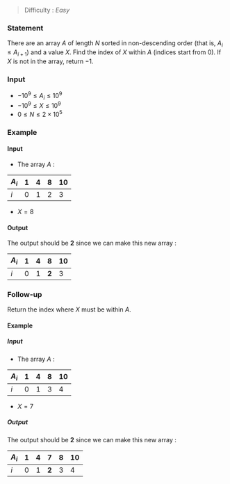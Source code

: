 > Difficulty : *Easy*

### Statement
There are an array $A$ of length $N$ sorted in non-descending order
(that is, $A_i \le A_{i + 1}$) and a value $X$.
Find the index of $X$ within $A$ (indices start from 0).
If $X$ is not in the array, return $-1$.

### Input
- $-10^9 \le A_i \le 10^9$
- $-10^9 \le X \le 10^9$
- $0 \le N \le 2 \times 10^5$

### Example

#### Input
- The array $A$ :

| $A_i$ | 1 | 4 | 8 | 10 |
| ----- | - | - | - | -- |
|  $i$  | 0 | 1 | 2 | 3 |

- $X = 8$

#### Output
The output should be **2** since we can make this new array :

| $A_i$ | 1 | 4 | **8** | 10 |
| ----- | - | - | - | -- |
|  $i$  | 0 | 1 | **2** | 3 |

### Follow-up
Return the index where $X$ must be within $A$.

#### Example

##### Input
- The array $A$ :

| $A_i$ | 1 | 4 | 8 | 10 |
| ----- | - | - | - | -- |
|  $i$  | 0 | 1 | 3 | 4 |

- $X = 7$

##### Output
The output should be **2** since we can make this new array :

| $A_i$ | 1 | 4 | **7** | 8 | 10 |
| ----- | - | - | - | - | -- |
|  $i$  | 0 | 1 | **2** | 3 | 4 |
